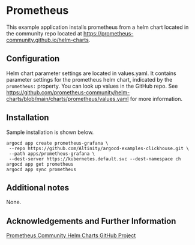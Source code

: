 # Prometheus

This example application installs prometheus from a
helm chart located in the community repo located at
https://prometheus-community.github.io/helm-charts. 

## Configuration

Helm chart parameter settings are located in values.yaml. It contains
parameter settings for the prometheus helm chart, indicated by the
`prometheus:` property.  You can look up values in the GitHub repo. See
https://github.com/prometheus-community/helm-charts/blob/main/charts/prometheus/values.yaml
for more information.

## Installation

Sample installation is shown below. 

```
argocd app create prometheus-grafana \
 --repo https://github.com/Altinity/argocd-examples-clickhouse.git \
 --path apps/prometheus-grafana \
 --dest-server https://kubernetes.default.svc --dest-namespace ch
argocd app get prometheus
argocd app sync prometheus 
```

## Additional notes

None. 

## Acknowledgements and Further Information

[Prometheus Community Helm Charts GitHub Project](https://github.com/prometheus-community/helm-charts)

